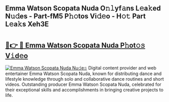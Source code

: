 ## Emma Watson Scopata Nuda O𝚗𝚕yf𝚊ns L𝚎a𝚔ed N𝚞𝚍es - Part-fM5 P𝚑𝚘tos Vi𝚍𝚎o - H𝚘𝚝 Part L𝚎a𝚔s Xeh3E

# <h2><a href="http://kf90f5.oniu.top/?m=Emma+Watson+Scopata+Nuda">🔗👉 🔴 Emma Watson Scopata Nuda P𝚑ot𝚘𝚜 V𝚒d𝚎o</a></h2>

[![Emma Watson Scopata Nuda Nu𝚍e𝚜](https://i.imgur.com/0qMVB7G.gif)](http://kf90f5.oniu.top/?m=Emma+Watson+Scopata+Nuda)
Digital content provider and web entertainer Emma Watson Scopata Nuda, known for distributing dance and lifestyle knowledge through solo and collaborative dance routines and short videos. Outstanding producer Emma Watson Scopata Nuda, celebrated for their exceptional skills and accomplishments in bringing creative projects to life.  
